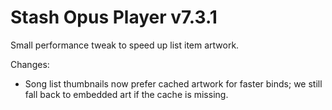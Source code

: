 # Stash Opus Player v7.3.1

Small performance tweak to speed up list item artwork.

Changes:
- Song list thumbnails now prefer cached artwork for faster binds; we still fall back to embedded art if the cache is missing.


